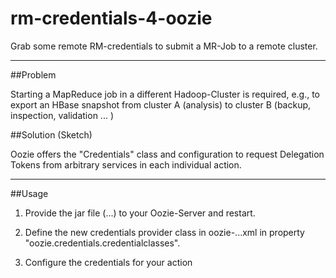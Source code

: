 # rm-credentials-4-oozie
Grab some remote RM-credentials to submit a MR-Job to a remote cluster.

----

##Problem

Starting a MapReduce job in a different Hadoop-Cluster is required, e.g., to export an HBase snapshot from
cluster A (analysis) to cluster B (backup, inspection, validation ... )

##Solution (Sketch)

Oozie offers the "Credentials" class and configuration to request Delegation Tokens from arbitrary services in each individual action.

----

##Usage

1) Provide the jar file (...) to your Oozie-Server and restart.

2) Define the new credentials provider class in oozie-...xml in property "oozie.credentials.credentialclasses".

3) Configure the credentials for your action

